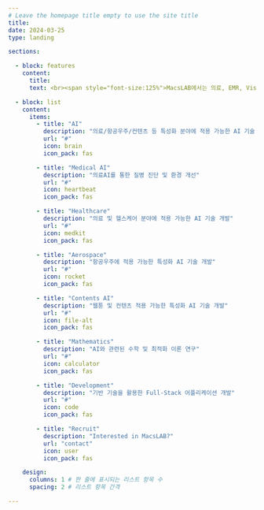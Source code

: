 ```yaml
---
# Leave the homepage title empty to use the site title
title:
date: 2024-03-25
type: landing

sections:

  - block: features
    content:
      title: 
      text: <br><span style="font-size:125%">MacsLAB에서는 의료, EMR, Vision, 항공, 국방 등 여러 분야에 AI 및 딥러닝을 활용한 연구를 수행하고 있으며, 의료 수학 및 AI 기반 연구도 함께 수행하고 있습니다. 뿐만 아니라, 풀스택 개발 및 AI를 활용한 어플리케이션 개발 등 Development & Deploy하는 실용적인 분야에도 집중하고 있습니다.</span>

  - block: list
    content:
      items:
        - title: "AI"
          description: "의료/항공우주/컨텐츠 등 특성화 분야에 적용 가능한 AI 기술 개발"
          url: "#"
          icon: brain
          icon_pack: fas

        - title: "Medical AI"
          description: "의료AI를 통한 질병 진단 및 환경 개선"
          url: "#"
          icon: heartbeat
          icon_pack: fas

        - title: "Healthcare"
          description: "의료 및 헬스케어 분야에 적용 가능한 AI 기술 개발"
          url: "#"
          icon: medkit
          icon_pack: fas

        - title: "Aerospace"
          description: "항공우주에 적용 가능한 특성화 AI 기술 개발"
          url: "#"
          icon: rocket
          icon_pack: fas

        - title: "Contents AI"
          description: "웹툰 및 컨텐츠 적용 가능한 특성화 AI 기술 개발"
          url: "#"
          icon: file-alt
          icon_pack: fas

        - title: "Mathematics"
          description: "AI와 관련된 수학 및 최적화 이론 연구"
          url: "#"
          icon: calculator
          icon_pack: fas

        - title: "Development"
          description: "기반 기술을 활용한 Full-Stack 어플리케이션 개발"
          url: "#"
          icon: code
          icon_pack: fas

        - title: "Recruit"
          description: "Interested in MacsLAB?"
          url: "contact"
          icon: user
          icon_pack: fas

    design:
      columns: 1 # 한 줄에 표시되는 리스트 항목 수
      spacing: 2 # 리스트 항목 간격

---
```

